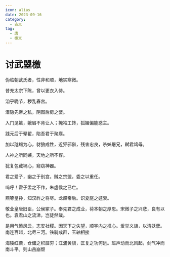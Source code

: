 ```yaml
---
icon: alias
date: 2023-09-16
category:
  - 古文
tag:
  - 唐
  - 檄文
---
```


# 讨武曌檄


<!-- more -->


伪临朝武氏者，性非和顺，地实寒微。

昔充太宗下陈，曾以更衣入侍。

洎乎晚节，秽乱春宫。

潜隐先帝之私，阴图后房之嬖。

入门见嫉，娥眉不肯让人；掩袖工馋，狐媚偏能惑主。

践元后于翚翟，陷吾君于聚麀。

加以虺蜴为心，豺狼成性，近狎邪僻，残害忠良，杀姊屠兄，弑君鸩母。

人神之所同嫉，天地之所不容。

犹复包藏祸心，窥窃神器。

君之爱子，幽之于别宫。贼之宗盟，委之以重任。

呜呼！霍子孟之不作，朱虚侯之已亡。

燕啄皇孙，知汉祚之将尽。龙漦帝后。识夏庭之遽衰。


敬业皇唐旧臣，公侯冢子。奉先君之成业，荷本朝之厚恩。宋微子之兴悲，良有以也。袁君山之流涕，岂徒然哉。

是用气愤风云，志安社稷。因天下之失望，顺宇内之推心。爰举义旗，以清妖孽。南连百越，北尽三河。铁骑成群，玉轴相接

海陵红粟，仓储之积靡穷；江浦黄旗，匡复之功何远。班声动而北风起，剑气冲而南斗平。则山岳崩颓